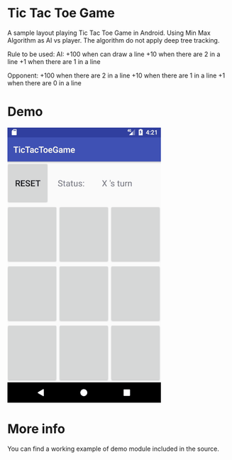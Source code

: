 # Tic Tac Toe Game
A sample layout playing Tic Tac Toe Game in Android. Using Min Max Algorithm as AI vs player. The  algorithm do not apply deep tree tracking.

Rule to be used:
AI:
+100 when can draw a line
+10 when there are 2 in a line
+1 when there are 1 in a line

Opponent:
+100 when there are 2 in a line
+10 when there are 1 in a line
+1 when there are 0 in a line

# Demo
![alt tag](tictactoeDemo.gif)

# More info
You can find a working example of demo module included in the source. 
